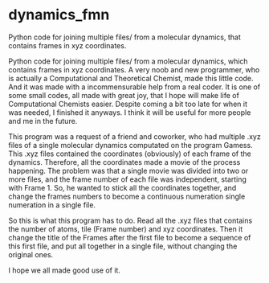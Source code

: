 # dynamics_fmn
Python code for joining multiple files/ from a molecular dynamics, that contains frames in xyz coordinates.

Python code for joining multiple files/ from a molecular dynamics, which contains frames in xyz coordinates.
A very noob and new programmer, who is actually a Computational and Theoretical Chemist, made this little code. And it was made with a incommensurable help from a real coder. It is one of some small codes, all made with great joy, that I hope will make life of Computational Chemists easier. Despite coming a bit too late for when it was needed, I finished it anyways. I think it will be useful for more people and me in the future.

This program was a request of a friend and coworker, who had multiple .xyz files of a single molecular dynamics computated on the program Gamess. This .xyz files contained the coordinates (obviously) of each frame of the dynamics. Therefore, all the coordinates made a movie of the process happening. The problem was that a single movie was divided into two or more files, and the frame number of each file was independent, starting with Frame 1. So, he wanted to stick all the coordinates together, and change the frames numbers to become a continuous numeration single numeration in a single file.

So this is what this program has to do. Read all the .xyz files that contains the number of atoms, tile (Frame number) and xyz coordinates. Then it change the title of the Frames after the first file to become a sequence of this first file, and put all together in a single file, without changing the original ones.

I hope we all made good use of it.


